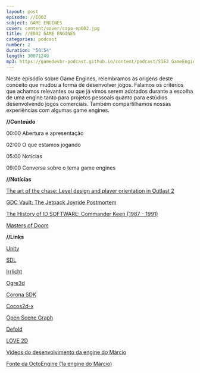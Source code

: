 ```yaml
---
layout: post
episode: //E002
subject: GAME ENGINES
cover: content/cover/capa-ep002.jpg
title: //E002 GAME ENGINES
categories: podcast
number: 2
duration: "50:54"
length: 30071249
mp3: https://gamedevbr-podcast.github.io/content/podcast/S1E2_GameEngines.mp3
---
```


Neste episódio sobre Game Engines, relembramos as origens deste conceito que mudou a forma de desenvolver jogos. Falamos os critérios que achamos relevantes ou que já vimos serem adotados durante a escolha de uma engine tanto para projetos pessoais quanto para estúdios desenvolvendo jogos comerciais. Também compartilhamos nossas experiências com algumas game engines.

**//Conteúdo**

00:00 Abertura e apresentação

02:00 O que estamos jogando

05:00 Notícias

09:00 Conversa sobre o tema game engines

**//Notícias**

<a href="http://www.gamasutra.com/view/news/297874/The_art_of_the_chase_Level_design_and_player_orientation_in_Outlast_2.php" target="_blank">The art of the chase: Level design and player orientation in Outlast 2</a>

<a href="https://www.youtube.com/watch?v=0pdFvJ4mT8M" target="_blank">GDC Vault: The Jetpack Joyride Postmortem</a>

<a href="https://www.youtube.com/watch?v=OHgET0En8Fw " target="_blank">The History of ID SOFTWARE: Commander Keen (1987 - 1991)</a>

<a href="https://www.amazon.com.br/Masters-Doom-Created-Transformed-Culture/dp/0812972155" target="_blank">Masters of Doom</a>

**//Links**

<a href="https://www.unity.com/pt" target="_blank">Unity</a>

<a href="https://www.libsdl.org/" target="_blank">SDL</a>

<a href="http://irrlicht.sourceforge.net/" target="_blank">Irrlicht</a>

<a href="http://www.ogre3d.org/" target="_blank">Ogre3d</a>

<a href="https://coronalabs.com/" target="_blank">Corona SDK</a>

<a href="http://www.cocos2d-x.org/" target="_blank">Cocos2d-x</a>

<a href="http://www.openscenegraph.org/" target="_blank">Open Scene Graph</a>

<a href="http://www.defold.com/" target="_blank">Defold</a>

<a href="https://love2d.org/" target="_blank">LOVE 2D</a>

<a href="https://www.youtube.com/watch?v=saAOyNXoUOI&list=PLt_f2ildHl1kvniKIsWKx4JQ2r0zPn-3h" target="_blank">Vídeos do desenvolvimento da engine do Márcio</a>

<a href="https://github.com/marciovmf/OctoEngine" target="_blank">Fonte da OctoEngine (1a engine do Márcio)</a>
